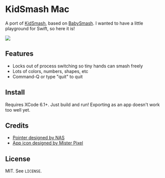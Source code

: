 # KidSmash Mac

A port of [KidSmash](http://github.com/qrush/kidsmash), based on [BabySmash](http://www.hanselman.com/babysmash/). I wanted to have a little playground for Swift, so here it is!

![](https://raw.githubusercontent.com/qrush/kidsmash-mac/master/screenshot.gif)

## Features

* Locks out of process switching so tiny hands can smash freely
* Lots of colors, numbers, shapes, etc
* Command-Q or type "quit" to quit

## Install

Requires XCode 6.1+. Just build and run! Exporting as an app doesn't work too well yet.

## Credits

* [Pointer designed by NAS](http://thenounproject.com/term/cursor/27773/)
* [App icon designed by Mister Pixel](http://thenounproject.com/term/smile/36532/)

## License

MIT. See `LICENSE`.
